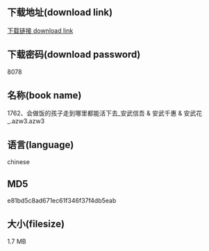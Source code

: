 ## 下载地址(download link)
[下载链接 download link](https://voluble-croquembouche-d321dc.netlify.app/?s=1762%E3%80%81%E4%BC%9A%E5%81%9A%E9%A5%AD%E7%9A%84%E5%AD%A9%E5%AD%90%E8%B5%B0%E5%88%B0%E5%93%AA%E9%87%8C%E9%83%BD%E8%83%BD%E6%B4%BB%E4%B8%8B%E5%8E%BB_%E5%AE%89%E6%AD%A6%E4%BF%A1%E5%90%BE+%26+%E5%AE%89%E6%AD%A6%E5%8D%83%E6%83%A0+%26+%E5%AE%89%E6%AD%A6%E8%8A%B1_.azw3)

## 下载密码(download password)
8078

## 名称(book name)
1762、会做饭的孩子走到哪里都能活下去_安武信吾 & 安武千惠 & 安武花_.azw3.azw3

## 语言(language)
chinese

## MD5
e81bd5c8ad671ec61f346f37f4db5eab

## 大小(filesize)
1.7 MB
